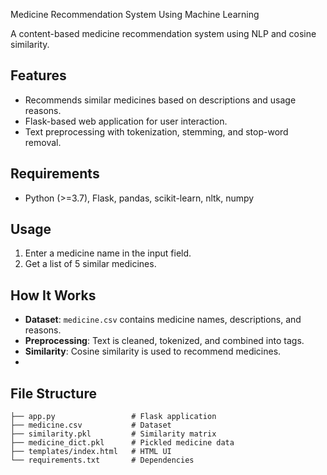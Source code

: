  Medicine Recommendation System Using Machine Learning

A content-based medicine recommendation system using NLP and cosine similarity.

## Features
- Recommends similar medicines based on descriptions and usage reasons.
- Flask-based web application for user interaction.
- Text preprocessing with tokenization, stemming, and stop-word removal.

## Requirements
- Python (>=3.7), Flask, pandas, scikit-learn, nltk, numpy

## Usage
1. Enter a medicine name in the input field.
2. Get a list of 5 similar medicines.
   
## How It Works
- **Dataset**: `medicine.csv` contains medicine names, descriptions, and reasons.
- **Preprocessing**: Text is cleaned, tokenized, and combined into tags.
- **Similarity**: Cosine similarity is used to recommend medicines.
- 
## File Structure
```
├── app.py                 # Flask application
├── medicine.csv           # Dataset
├── similarity.pkl         # Similarity matrix
├── medicine_dict.pkl      # Pickled medicine data
├── templates/index.html   # HTML UI
└── requirements.txt       # Dependencies
